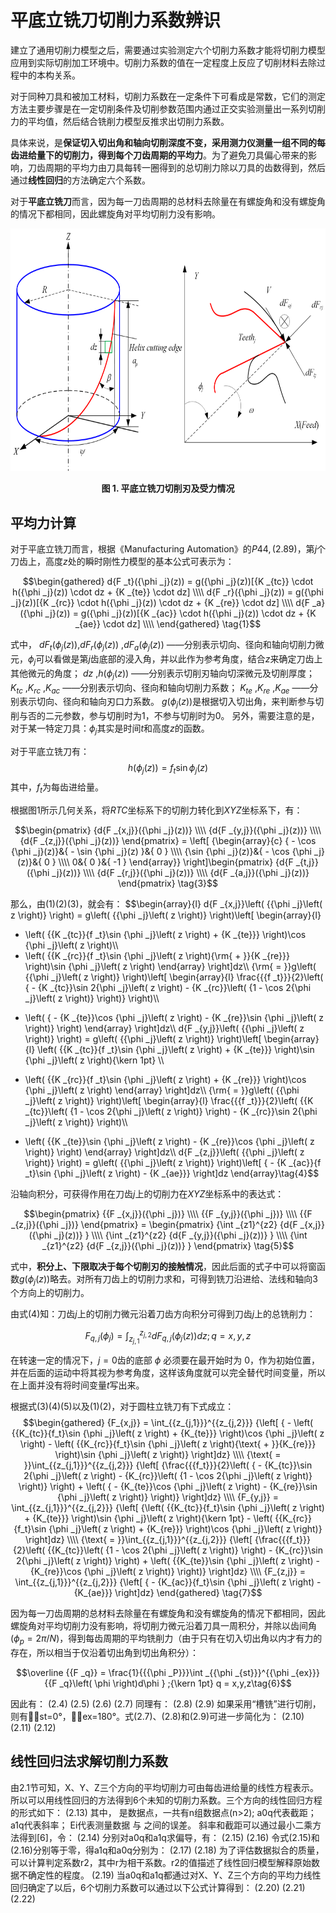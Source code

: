 # 平底立铣刀切削力系数辨识
建立了通用切削力模型之后，需要通过实验测定六个切削力系数才能将切削力模型应用到实际切削加工环境中。切削力系数的值在一定程度上反应了切削材料去除过程中的本构关系。

对于同种刀具和被加工材料，切削力系数在一定条件下可看成是常数，它们的测定方法主要步骤是在一定切削条件及切削参数范围内通过正交实验测量出一系列切削力的平均值，然后结合铣削力模型反推求出切削力系数。

具体来说，是<b>保证切入切出角和轴向切削深度不变，采用测力仪测量一组不同的每齿进给量下的切削力，得到每个刀齿周期的平均力</b>。为了避免刀具偏心带来的影响，刀齿周期的平均力由刀具每转一圈得到的总切削力除以刀具的齿数得到，然后通过<b>线性回归</b>的方法确定六个系数。

对于<b>平底立铣刀</b>而言，因为每一刀齿周期的总材料去除量在有螺旋角和没有螺旋角的情况下都相同，因此螺旋角对平均切削力没有影响。

<div align = "center">

<img src = "1.png"  width = "675" height = "388.5" alt = "Flat—end" title = "Flat—end">

</div>

<p align = "center"><b>图 1.  平底立铣刀切削刃及受力情况 </b> </p>

##	平均力计算
对于平底立铣刀而言，根据《Manufacturing Automation》的$P44,(2.89)$，第$j$个刀齿上，高度$z$处的瞬时刚性力模型的基本公式可表示为：

$$\begin{gathered}
  d{F _t}({\phi _j}(z)) = g({\phi _j}(z))[{K _{tc}} \cdot h({\phi _j}(z)) \cdot dz + {K _{te}} \cdot dz] \\\\
  d{F _r}({\phi _j}(z)) = g({\phi _j}(z))[{K _{rc}} \cdot h({\phi _j}(z)) \cdot dz + {K _{re}} \cdot dz] \\\\
  d{F _a}({\phi _j}(z)) = g({\phi _j}(z))[{K _{ac}} \cdot h({\phi _j}(z)) \cdot dz + {K _{ae}} \cdot dz] \\\\
\end{gathered} \tag{1}$$

式中， $dF _t({\phi _j}(z))$,$dF _r({\phi _j}(z))$ ,$dF _a({\phi _j}(z))$ ——分别表示切向、径向和轴向切削力微元，${\phi _j}$可以看做是第$j$齿底部的浸入角，并以此作为参考角度，结合$z$来确定刀齿上其他微元的角度；
$d z$ ,$h({\phi _j}(z))$ ——分别表示切削刃轴向切深微元及切削厚度；
$K _{tc}$ ,$K _{rc}$ ,$K _{ac}$ ——分别表示切向、径向和轴向切削力系数；
$K _{te}$ ,$K _{re}$ ,$K _{ae}$ ——分别表示切向、径向和轴向刃口力系数。
$g({\phi _j}(z))$是根据切入切出角，来判断参与切削与否的二元参数，参与切削时为$1$，不参与切削时为$0$。
另外，需要注意的是，对于某一特定刀具：$\phi _j$其实是时间$t$和高度$z$的函数。

对于平底立铣刀有：
$$ h({\phi _j}(z)) = {f _{t}}\sin {\phi _j}(z) \tag{2}$$
其中，$f _t$为每齿进给量。

根据图1所示几何关系，将$RTC$坐标系下的切削力转化到$XYZ$坐标系下，有：

$$\begin{pmatrix}
  {d{F _{x,j}}({\phi _j}(z))} \\\\
  {d{F _{y,j}}({\phi _j}(z))} \\\\
  {d{F _{z,j}}({\phi _j}(z))}
\end{pmatrix} = \left[ {\begin{array}{c}
  { - \cos {\phi _j}(z)}&{ - \sin {\phi _j}(z) }&{ 0 } \\\\
  {\sin {\phi _j}(z)}&{ - \cos {\phi _j}(z)}&{ 0 } \\\\
  0&{ 0 }&{ -1 }
\end{array}} \right]\begin{pmatrix}
  {d{F _{t,j}}({\phi _j}(z))} \\\\
  {d{F _{r,j}}({\phi _j}(z))} \\\\
  {d{F _{a,j}}({\phi _j}(z))}
\end{pmatrix} \tag{3}$$

那么，由$(1)(2)(3)$，就会有：
$$\begin{array}{l}
d{F _{x,j}}\left( {{\phi _j}\left( z \right)} \right) = g\left( {{\phi _j}\left( z \right)} \right)\left[ \begin{array}{l}
 - \left( {{K _{tc}}{f _t}\sin {\phi _j}\left( z \right) + {K _{te}}} \right)\cos {\phi _j}\left( z \right)\\\\
 - \left( {{K _{rc}}{f _t}\sin {\phi _j}\left( z \right){\rm{ + }}{K _{re}}} \right)\sin {\phi _j}\left( z \right)
\end{array} \right]dz\\\\
{\rm{ = }}g\left( {{\phi _j}\left( z \right)} \right)\left[ \begin{array}{l}
\frac{{{f _t}}}{2}\left( { - {K _{tc}}\sin 2{\phi _j}\left( z \right) - {K _{rc}}\left( {1 - \cos 2{\phi _j}\left( z \right)} \right)} \right)\\\\
 + \left( { - {K _{te}}\cos {\phi _j}\left( z \right) - {K _{re}}\sin {\phi _j}\left( z \right)} \right)
\end{array} \right]dz\\\\
d{F _{y,j}}\left( {{\phi _j}\left( z \right)} \right) = g\left( {{\phi _j}\left( z \right)} \right)\left[ \begin{array}{l}
\left( {{K _{tc}}{f _t}\sin {\phi _j}\left( z \right) + {K _{te}}} \right)\sin {\phi _j}\left( z \right){\kern 1pt} \\\\
 - \left( {{K _{rc}}{f _t}\sin {\phi _j}\left( z \right) + {K _{re}}} \right)\cos {\phi _j}\left( z \right)
\end{array} \right]dz\\\\
{\rm{ = }}g\left( {{\phi _j}\left( z \right)} \right)\left[ \begin{array}{l}
\frac{{{f _t}}}{2}\left( {{K _{tc}}\left( {1 - \cos 2{\phi _j}\left( z \right)} \right) - {K _{rc}}\sin 2{\phi _j}\left( z \right)} \right)\\\\
 + \left( {{K _{te}}\sin {\phi _j}\left( z \right) - {K _{re}}\cos {\phi _j}\left( z \right)} \right)
\end{array} \right]dz\\\\
d{F _{z,j}}\left( {{\phi _j}\left( z \right)} \right) = g\left( {{\phi _j}\left( z \right)} \right)\left[ { - {K _{ac}}{f _t}\sin {\phi _j}\left( z \right) - {K _{ae}}} \right]dz
\end{array}\tag{4}$$




沿轴向积分，可获得作用在刀齿$j$上的切削力在$XYZ$坐标系中的表达式：

$$\begin{pmatrix}
  {{F _{x,j}}({\phi _j})} \\\\
  {{F _{y,j}}({\phi _j})} \\\\
  {{F _{z,j}}({\phi _j})}
\end{pmatrix} = \begin{pmatrix}
  {\int _{z1}^{z2} {d{F _{x,j}}({\phi _j}(z))} } \\\\
  {\int _{z1}^{z2} {d{F _{y,j}}({\phi _j}(z))} } \\\\
  {\int _{z1}^{z2} {d{F _{z,j}}({\phi _j}(z))} }
\end{pmatrix} \tag{5}$$

式中，<b>积分上、下限取决于每个切削刃的接触情况</b>，因此后面的式子中可以将窗函数$g({\phi _j}(z))$略去。对所有刀齿上的切削力求和，可得到铣刀沿进给、法线和轴向3个方向上的切削力。

由式$(4)$知：刀齿$j$上的切削力微元沿着刀齿方向积分可得到刀齿$j$上的总铣削力：

$${F _{q,j} }\left( {{\phi _j}} \right) = \int _{{z _{j,1}}}^{{z _{j,2}}} {d{F _{q,j}}\left( {\phi _j}(z) \right)dz } ;q = x,y,z\tag{5}$$

在转速一定的情况下，$j=0$齿的底部 $\phi$ 必须要在最开始时为 $0$，作为初始位置，并在后面的运动中将其视为参考角度，这样该角度就可以完全替代时间变量，所以在上面并没有将时间变量$t$写出来。

根据式$(3)(4)(5)$以及$(1)(2)$，对于圆柱立铣刀有下式成立：
$$\begin{gathered}
  {F_{x,j}} = \int_{{z_{j,1}}}^{{z_{j,2}}} {\left[ { - \left( {{K_{tc}}{f_t}\sin {\phi _j}\left( z \right) + {K_{te}}} \right)\cos {\phi _j}\left( z \right) - \left( {{K_{rc}}{f_t}\sin {\phi _j}\left( z \right){\text{ + }}{K_{re}}} \right)\sin {\phi _j}\left( z \right)} \right]dz}  \\\\
  {\text{ = }}\int_{{z_{j,1}}}^{{z_{j,2}}} {\left[ {\frac{{{f_t}}}{2}\left( { - {K_{tc}}\sin 2{\phi _j}\left( z \right) - {K_{rc}}\left( {1 - \cos 2{\phi _j}\left( z \right)} \right)} \right) + \left( { - {K_{te}}\cos {\phi _j}\left( z \right) - {K_{re}}\sin {\phi _j}\left( z \right)} \right)} \right]dz}  \\\\
  {F_{y,j}} = \int_{{z_{j,1}}}^{{z_{j,2}}} {\left[ {\left( {{K_{tc}}{f_t}\sin {\phi _j}\left( z \right) + {K_{te}}} \right)\sin {\phi _j}\left( z \right){\kern 1pt}  - \left( {{K_{rc}}{f_t}\sin {\phi _j}\left( z \right) + {K_{re}}} \right)\cos {\phi _j}\left( z \right)} \right]dz}  \\\\
  {\text{ = }}\int_{{z_{j,1}}}^{{z_{j,2}}} {\left[ {\frac{{{f_t}}}{2}\left( {{K_{tc}}\left( {1 - \cos 2{\phi _j}\left( z \right)} \right) - {K_{rc}}\sin 2{\phi _j}\left( z \right)} \right) + \left( {{K_{te}}\sin {\phi _j}\left( z \right) - {K_{re}}\cos {\phi _j}\left( z \right)} \right)} \right]dz}  \\\\
  {F_{z,j}} = \int_{{z_{j,1}}}^{{z_{j,2}}} {\left[ { - {K_{ac}}{f_t}\sin {\phi _j}\left( z \right) - {K_{ae}}} \right]dz}
\end{gathered} \tag{7}$$

因为每一刀齿周期的总材料去除量在有螺旋角和没有螺旋角的情况下都相同，因此螺旋角对平均切削力没有影响，将切削力微元沿着刀具一周积分，并除以齿间角$(\phi _p=2\pi/N)$，得到每齿周期的平均铣削力（由于只有在切入切出角以内才有力的存在，所以相当于仅沿着切出角到切出角积分）：

$$\overline {{F _q}}  = \frac{1}{{{\phi _P}}}\int _{{\phi _{st}}}^{{\phi _{ex}}} {{F _q}\left( \phi  \right)d\phi } ;{\kern 1pt} q = x,y,z\tag{6}$$


因此有：
	  	(2.4)
	  	(2.5)
	  	(2.6)
	  	(2.7)
同理有：
	  	(2.8)
	  	(2.9)
如果采用“槽铣”进行切削，则有st=0°，ex=180°。式(2.7)、(2.8)和(2.9)可进一步简化为：
	  	(2.10)
	  	(2.11)
	  	(2.12)
##	线性回归法求解切削力系数
由2.1节可知，X、Y、Z三个方向的平均切削力可由每齿进给量的线性方程表示。所以可以用线性回归的方法得到6个未知的切削力系数。三个方向的线性回归方程的形式如下：
	  	(2.13)
其中， 是数据点，一共有n组数据点(n>2); 
a0q代表截距；
a1q代表斜率；
Ei代表测量数据 与 之间的误差。
斜率和截距可以通过最小二乘方法得到[6]，令：
	  	(2.14)
分别对a0q和a1q求偏导，有：
	  	(2.15)
	  	(2.16)
令式(2.15)和(2.16)分别等于零，得a1q和a0q分别为：
	  	(2.17)
	  	(2.18)
为了评估数据拟合的质量，可以计算判定系数r2，其中r为相干系数。r2的值描述了线性回归模型解释原始数据不确定性的程度。
	  	(2.19)
当a0q和a1q都通过对X、Y、Z三个方向的平均力线性回归确定了以后，6个切削力系数可以通过以下公式计算得到：
	  	(2.20)
	  	(2.21)
	  	(2.22)
